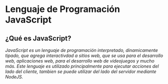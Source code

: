 # Lenguaje de Programación JavaScript

## ¿Qué es JavaScript?

_JavaScript es un lenguaje de programación interpretado, dinamicamente tipado, que agrega interactivdad a sitios web, que se usa para el desarrollo web, aplicaciones web, para el desarrollo web de videojuegos  y mucho más. Este lenguaje es utilizado principalmente para ejecutar acciones del lado del cliente, tambien se puede utilizar del lado del servidor mediante NodeJS._

